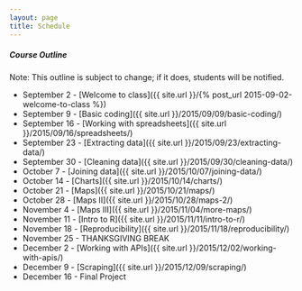 ```yaml
---
layout: page
title: Schedule
---
```


##### Course Outline

Note: This outline is subject to change; if it does, students will be notified.

* September 2 - [Welcome to class]({{ site.url }}/{% post_url 2015-09-02-welcome-to-class %})
* September 9 - [Basic coding]({{ site.url }}/2015/09/09/basic-coding/)
* September 16 - [Working with spreadsheets]({{ site.url }}/2015/09/16/spreadsheets/)
* September 23 - [Extracting data]({{ site.url }}/2015/09/23/extracting-data/)
* September 30 - [Cleaning data]({{ site.url }}/2015/09/30/cleaning-data/)
* October 7 - [Joining data]({{ site.url }}/2015/10/07/joining-data/)
* October 14 - [Charts]({{ site.url }}/2015/10/14/charts/)
* October 21 - [Maps]({{ site.url }}/2015/10/21/maps/)
* October 28 - [Maps II]({{ site.url }}/2015/10/28/maps-2/)
* November 4 - [Maps III]({{ site.url }}/2015/11/04/more-maps/)
* November 11 - [Intro to R]({{ site.url }}/2015/11/11/intro-to-r/)
* November 18 - [Reproducibility]({{ site.url }}/2015/11/18/reproducibility/)
* November 25 - THANKSGIVING BREAK
* December 2 - [Working with APIs]({{ site.url }}/2015/12/02/working-with-apis/)
* December 9 - [Scraping]({{ site.url }}/2015/12/09/scraping/)
* December 16 - Final Project


